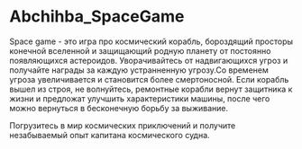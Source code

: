 # Abchihba_SpaceGame

Space game - это игра про космический корабль, бороздящий просторы конечной вселенной и защищающий родную планету от постоянно появляющихся астероидов. Уворачивайтесь от надвигающихся угроз и  получайте награды за каждую устранненную угрозу.Со временем угроза увеличивается и становится более смертоносной. Если корабль вышел из строя, не волнуйтесь, ремонтные корабли вернут защитника к жизни и предложат улучшить характеристики машины, после чего можно вернуться в бесконечную борьбу за выживание. 

Погрузитесь в мир космических приключений и получите незабываемый опыт капитана космического судна. 